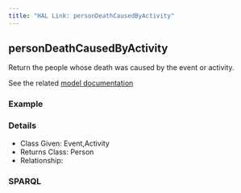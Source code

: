 ```yaml
---
title: "HAL Link: personDeathCausedByActivity"
---
```


## personDeathCausedByActivity

Return the people whose death was caused by the event or activity.

See the related [model documentation]()

### Example




### Details

* Class Given: Event,Activity
* Returns Class: Person
* Relationship: 


### SPARQL
```

```

